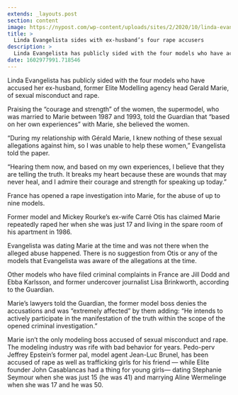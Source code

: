 ```yaml
--- 
extends: _layouts.post 
section: content 
image: https://nypost.com/wp-content/uploads/sites/2/2020/10/linda-evangelista.jpg?quality=90&strip=all&w=1200 
title: > 
  Linda Evangelista sides with ex-husband’s four rape accusers 
description: > 
  Linda Evangelista has publicly sided with the four models who have accused her ex-husband, former Elite Modelling agency head Gerald Marie, of sexual misconduct and rape.“During my relationship with Gérald Marie, I knew nothing of these sexual allegations against him, so I was unable to help these women,” Evangelista told the paper.“Hearing them now, and based on my own experiences, I believe that they are telling the truth.Evangelista was dating Marie at the time and was not there when the alleged abuse happened.There is no suggestion from Otis or any of the models that Evangelista was aware of the allegations at the time. 
date: 1602977991.718546 
--- 
```

Linda Evangelista has publicly sided with the four models who have accused her ex-husband, former Elite Modelling agency head Gerald Marie, of sexual misconduct and rape.

Praising the “courage and strength” of the women, the supermodel, who was married to Marie between 1987 and 1993, told the Guardian that “based on her own experiences” with Marie, she believed the women.

“During my relationship with Gérald Marie, I knew nothing of these sexual allegations against him, so I was unable to help these women,” Evangelista told the paper.

“Hearing them now, and based on my own experiences, I believe that they are telling the truth. It breaks my heart because these are wounds that may never heal, and I admire their courage and strength for speaking up today.”

France has opened a rape investigation into Marie, for the abuse of up to nine models.

Former model and Mickey Rourke’s ex-wife Carré Otis has claimed Marie repeatedly raped her when she was just 17 and living in the spare room of his apartment in 1986.

Evangelista was dating Marie at the time and was not there when the alleged abuse happened. There is no suggestion from Otis or any of the models that Evangelista was aware of the allegations at the time.

Other models who have filed criminal complaints in France are Jill Dodd and Ebba Karlsson, and former undercover journalist Lisa Brinkworth, according to the Guardian.

Marie’s lawyers told the Guardian, the former model boss denies the accusations and was “extremely affected” by them adding: “He intends to actively participate in the manifestation of the truth within the scope of the opened criminal investigation.”

Marie isn’t the only modeling boss accused of sexual misconduct and rape. The modeling industry was rife with bad behavior for years. Pedo-perv Jeffrey Epstein’s former pal, model agent Jean-Luc Brunel, has been accused of rape as well as trafficking girls for his friend — while Elite founder John Casablancas had a thing for young girls— dating Stephanie Seymour when she was just 15 (he was 41) and marrying Aline Wermelinge when she was 17 and he was 50.
